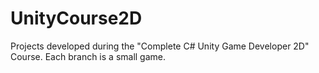 # UnityCourse2D
Projects developed during the "Complete C# Unity Game Developer 2D" Course. Each branch is a small game.
